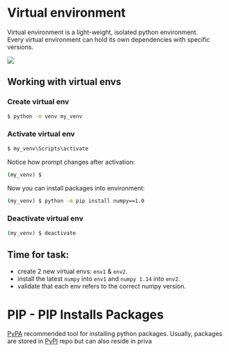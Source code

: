 # Virtual environment
Virtual environment is a light-weight, isolated python environment.  
Every virtual environment can hold its own dependencies with specific versions.  

![](/images/p21-venv.PNG)
## Working with virtual envs
### Create virtual env
```cmd
$ python -m venv my_venv
```
### Activate virtual env
```cmd
$ my_venv\Scripts\activate
```
Notice how prompt changes after activation:
```cmd
(my_venv) $
```
Now you can install packages into environment:
```cmd
(my_venv) $ python -m pip install numpy==1.0
```
### Deactivate virtual env
```cmd
(my_venv) $ deactivate
```
## Time for task:
 - create 2 new virtual envs: ```env1``` & ```env2```.
 - install the latest ```numpy``` into ```env1``` and ```numpy 1.14``` into ```env2```.
 - validate that each env refers to the correct numpy version.
# PIP - PIP Installs Packages
[PyPA](https://www.pypa.io/en/latest/) recommended tool for installing python packages.
Usually, packages are stored in [PyPI](https://pypi.org/) repo but can also reside in priva
<!--stackedit_data:
eyJoaXN0b3J5IjpbMTQ4MTcyMTg2LC0xOTkzMDU3Mzk2LC01Mz
UxNjY0NiwxMTQzNTgzODQ5LDc3OTA3OTIxNiwyMTEwNTExNTQ3
LC03NjA5NjgwODcsMTQ1MzU3ODYzNCwtMTEwMjQ0ODk3NSwxOT
QyMDQwOTQ5XX0=
-->
